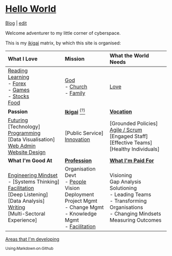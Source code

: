 # [Hello World](https://alwinwoo.github.io/)
[Blog](https://alwinwoo.github.io/blog) | [edit](https://github.com/alwinwoo/alwinwoo.github.io/edit/master/index.md)

Welcome adventurer to my little corner of cyberspace.

This is my [ikigai][] matrix, by which this site is organised:

What I Love             | Mission                                 | What the World Needs
:---                    | :---                                    | :---
[Reading][]<br>[Learning][]<br>- [Forex][]<br>- [Games][]<br>- [Stocks][]<br>[Food][]<br> | [God][]<br>- [Church][]<br>- [Family][]<br> | [Love][]<br>
**Passion** | **[Ikigai][]** [<sup>(?)</sup>][ikigai] | **[Vocation][linked]**
[Futuring][]<br>[Technology]<br>[Programming][]<br>[Data Visualisation]<br>[Web Admin][web_admin]<br>[Website Design][web_css] | [Public Service]<br>[Innovation][] | [Grounded Policies]<br>[Agile / Scrum][agile]<br>[Engaged Staff]<br>[Effective Teams]<br>[Healthy Individuals]
**What I'm Good At** | **[Profession][linked]** | **[What I'm Paid For][linked]**
[Engineering Mindset][eng]<br>- [Systems Thinking]<br>[Facilitation]<br>[Deep Listening]<br>[Data Analysis]<br>[Writing][]<br>[Multi-Sectoral Experience]<br> | Organisation Devt<br>- [People]<br>Vision Deployment<br>Project Mgmt<br>- Change Mgmt<br>- Knowledge Mgmt<br>- [Facilitation][]<br> | Visioning<br>Gap Analysis<br>Solutioning<br>- Leading Teams<br>- Transforming Organisations<br>- Changing Mindsets<br>Measuring Outcomes<br>

[Areas that I'm developing][learning]

[<sub>Using Markdown on Github</sub>][GH]

[agile]:        pages/Agile.html         "Agile / Scrum"
[church]:       pages/church.html        "Church"
[eng]:          pages/engineering.html   "Engineering Mindset"
[facilitation]: pages/facilitation.html  "Facilitation"
[family]:       pages/family.html        "Family"
[food]:         pages/food.html          "Food"
[forex]:        pages/forex.html         "Forex"
[futuring]:     pages/futuring.html         "Futuring"
[games]:        pages/games.html         "Games"
[GH]:           pages/github.html        "GitHub and Markdown"
[god]:          pages/god.html           "God"
[ikigai]:       pages/ikigai.html        "Ikigai"
[innovation]:   pages/innovation.html    "Innovation"
[learning]:     pages/learning.html      "Learning"
[love]:         pages/love.html          "Love"
[people]:       pages/people.html        "People"
[programming]:  pages/programming.html   "Programming"
[reading]:      pages/reading.html       "Reading"
[stocks]:       stocks.html              "Stocks"
[web_admin]:    pages/web_admin.html     "Web Administration / Server"
[web_css]:      pages/web_css.html       "Web Design ie. CSS"
[writing]:      pages/writing.html       "Writing"

[linked]:       https://sg.linkedin.com/in/alwinwoo                 "My LinkedIn Account"
